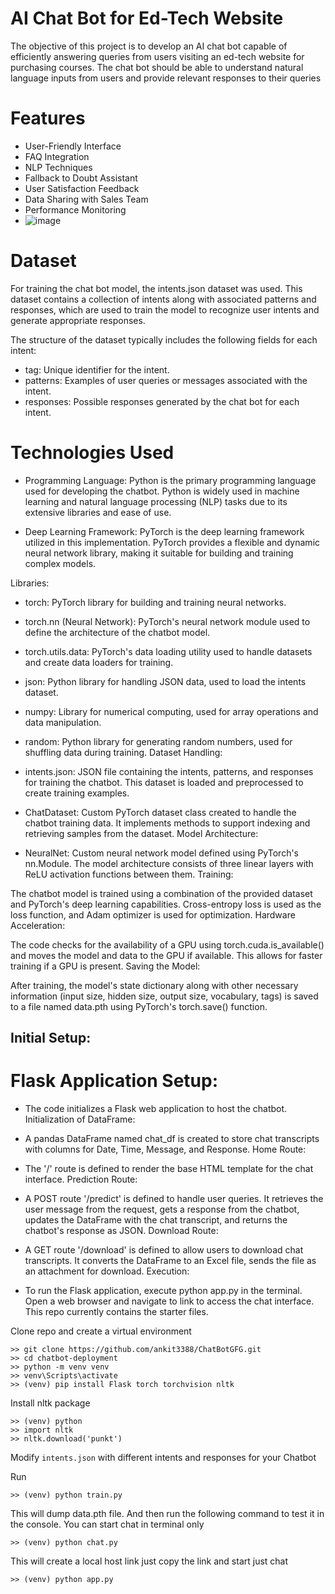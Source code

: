 # AI Chat Bot for Ed-Tech Website
The objective of this project is to develop an AI chat bot capable of efficiently answering queries from users visiting an ed-tech website for purchasing courses. The chat bot should be able to understand natural language inputs from users and provide relevant responses to their queries


# Features
* User-Friendly Interface
* FAQ Integration
* NLP Techniques
* Fallback to Doubt Assistant
* User Satisfaction Feedback
* Data Sharing with Sales Team
* Performance Monitoring
* ![image](https://github.com/ankit3388/ChatBotGFG/assets/106178304/88981945-8ba0-4641-bf83-929ed79ea64c)


# Dataset
For training the chat bot model, the intents.json dataset was used. This dataset contains a collection of intents along with associated patterns and responses, which are used to train the model to recognize user intents and generate appropriate responses.

The structure of the dataset typically includes the following fields for each intent:

* tag: Unique identifier for the intent.
* patterns: Examples of user queries or messages associated with the intent.
* responses: Possible responses generated by the chat bot for each intent.


# Technologies Used
* Programming Language: Python is the primary programming language used for developing the chatbot. Python is widely used in machine learning and natural language processing (NLP) tasks due to its extensive libraries and ease of use.

* Deep Learning Framework: PyTorch is the deep learning framework utilized in this implementation. PyTorch provides a flexible and dynamic neural network library, making it suitable for building and training complex models.

Libraries:

* torch: PyTorch library for building and training neural networks.
* torch.nn (Neural Network): PyTorch's neural network module used to define the architecture of the chatbot model.
* torch.utils.data: PyTorch's data loading utility used to handle datasets and create data loaders for training.
* json: Python library for handling JSON data, used to load the intents dataset.
* numpy: Library for numerical computing, used for array operations and data manipulation.
* random: Python library for generating random numbers, used for shuffling data during training.
Dataset Handling:

* intents.json: JSON file containing the intents, patterns, and responses for training the chatbot. This dataset is loaded and preprocessed to create training examples.
* ChatDataset: Custom PyTorch dataset class created to handle the chatbot training data. It implements methods to support indexing and retrieving samples from the dataset.
Model Architecture:

* NeuralNet: Custom neural network model defined using PyTorch's nn.Module. The model architecture consists of three linear layers with ReLU activation functions between them.
Training:

The chatbot model is trained using a combination of the provided dataset and PyTorch's deep learning capabilities.
Cross-entropy loss is used as the loss function, and Adam optimizer is used for optimization.
Hardware Acceleration:

The code checks for the availability of a GPU using torch.cuda.is_available() and moves the model and data to the GPU if available. This allows for faster training if a GPU is present.
Saving the Model:

After training, the model's state dictionary along with other necessary information (input size, hidden size, output size, vocabulary, tags) is saved to a file named data.pth using PyTorch's torch.save() function.
## Initial Setup:

# Flask Application Setup:

* The code initializes a Flask web application to host the chatbot.
Initialization of DataFrame:

* A pandas DataFrame named chat_df is created to store chat transcripts with columns for Date, Time, Message, and Response.
Home Route:

* The '/' route is defined to render the base HTML template for the chat interface.
Prediction Route:

* A POST route '/predict' is defined to handle user queries.
It retrieves the user message from the request, gets a response from the chatbot, updates the DataFrame with the chat transcript, and returns the chatbot's response as JSON.
Download Route:

* A GET route '/download' is defined to allow users to download chat transcripts.
It converts the DataFrame to an Excel file, sends the file as an attachment for download.
Execution:

* To run the Flask application, execute python app.py in the terminal.
Open a web browser and navigate to link to access the chat interface.
This repo currently contains the starter files.


Clone repo and create a virtual environment
```
>> git clone https://github.com/ankit3388/ChatBotGFG.git
>> cd chatbot-deployment
>> python -m venv venv
>> venv\Scripts\activate
>> (venv) pip install Flask torch torchvision nltk
```

Install nltk package
```
>> (venv) python
>> import nltk
>> nltk.download('punkt')
```
Modify `intents.json` with different intents and responses for your Chatbot

Run
```
>> (venv) python train.py
```
This will dump data.pth file. And then run
the following command to test it in the console.
You can start chat in terminal only
```
>> (venv) python chat.py
```
This will create a local host link just copy the link and start just chat 
```
>> (venv) python app.py
```




